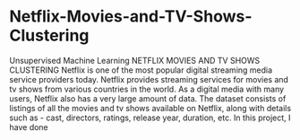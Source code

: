 # Netflix-Movies-and-TV-Shows-Clustering
Unsupervised Machine Learning
NETFLIX MOVIES AND TV SHOWS CLUSTERING
Netflix is one of the most popular digital streaming media service providers today. Netflix provides streaming services for movies and tv shows from various countries in the world. As a digital media with many users, Netflix also has a very large amount of data.
The  dataset consists of listings of all the movies and tv shows available on Netflix, along with details such as - cast, directors, ratings, release year, duration, etc.
In this project, I have done
